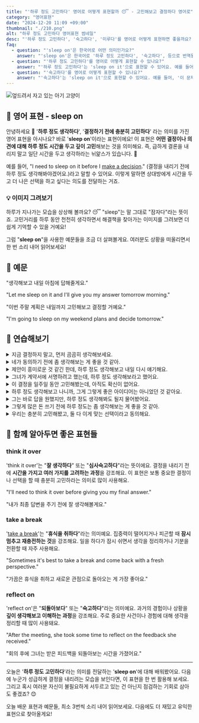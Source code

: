 ```yaml
---
title: "'하루 정도 고민하다' 영어로 어떻게 표현할까 😴 - 고민해보고 결정하다 영어로"
category: "영어표현"
date: "2024-12-20 11:09 +09:00"
thumbnail: "./210.png"
alt: "하루 정도 고민하다 영어표현 썸네일"
desc: "'하루 정도 고민하다', '숙고하다', '미루다'를 영어로 어떻게 표현하면 좋을까요? '그 제안에 대해 하루 정도 생각해 볼게', '이 문제에 대해 숙고해 볼게' 영어로 어떻게 할까요? 다양한 예문을 통해서 연습하고 본인의 표현으로 만들어 보세요."
faq:
  - question: "'sleep on'은 한국어로 어떤 의미인가요?"
    answer: "'sleep on'은 한국어로 '하루 정도 고민하다', '숙고하다', 등으로 번역될 수 있습니다. 어떤 결정을 내리기 전에 시간을 두고 고민하는 상황에서 사용해요."
  - question: "'하루 정도 고민하다'를 영어로 어떻게 표현할 수 있나요?"
    answer: "'하루 정도 고민하다'는 'sleep on it'으로 표현할 수 있어요. 예를 들어, '그 제안에 대해 하루 정도 생각해 볼게'는 'I'll sleep on it before deciding on the offer'로 말할 수 있어요."
  - question: "'숙고하다'를 영어로 어떻게 표현할 수 있나요?"
    answer: "'숙고하다'는 'sleep on it'으로 표현할 수 있어요. 예를 들어, '이 문제에 대해 숙고해 볼게'는 'I'll sleep on it regarding this issue'로 말할 수 있어요."
---
```


![엎드려서 자고 있는 아기 고양이](./210-1.jpg)

## 🌟 영어 표현 - sleep on

안녕하세요 👋 '**하루 정도 생각하다**', '**결정하기 전에 충분히 고민하다**' 라는 의미를 가진 영어 표현을 아시나요? 바로 '**sleep on**'이라는 표현이에요! 이 표현은 **어떤 결정이나 의견에 대해 하루 정도 시간을 두고 깊이 고민**해보는 것을 의미해요. 즉, 급하게 결론을 내리지 말고 일단 시간을 두고 생각하라는 뉘앑스가 있습니다. 🌙

예를 들어, "I need to sleep on it before I [make a decision](/blog/vocab-1/010.make-a-decision/)." (결정을 내리기 전에 하루 정도 생각해봐야겠어요.)라고 말할 수 있어요. 이렇게 말하면 상대방에게 시간을 두고 더 나은 선택을 하고 싶다는 의도를 전달하는 거죠.

<script async src="https://pagead2.googlesyndication.com/pagead/js/adsbygoogle.js?client=ca-pub-1465612013356152"
     crossorigin="anonymous"></script>
<!-- engple-horizontal-ad -->

<ins class="adsbygoogle"
     style="display:block"
     data-ad-client="ca-pub-1465612013356152"
     data-ad-slot="2106896038"
     data-ad-format="auto"
     data-full-width-responsive="true"></ins>

<script>
     (adsbygoogle = window.adsbygoogle || []).push({});
</script>

### 💡 이미지 그려보기

하루가 지나가는 모습을 상상해 볼까요? 😴 "sleep"는 말 그대로 "잠자다"라는 뜻이죠. 고민거리를 하루 동안 천천히 생각하면서 해결책을 찾아가는 이미지를 그려보면 더 쉽게 기억할 수 있을 거예요!

그럼 "**sleep on**"을 사용한 예문들을 조금 더 살펴볼게요. 여러분도 상황을 떠올리면서 한 번 소리 내어 읽어보세요!

## 📖 예문

"생각해보고 내일 아침에 답해줄게요."

"Let me sleep on it and I'll give you my answer tomorrow morning."

"이번 주말 계획은 내일까지 고민해보고 결정할 거예요."

"I'm going to sleep on my weekend plans and decide tomorrow."

## 💬 연습해보기

<details>
<summary>지금 결정하지 말고, 먼저 곰곰히 생각해보세요.</summary>
<span>Don't <a href="/blog/vocab-1/010.make-a-decision/">make a decision</a> now - sleep on it first.</span>
</details>

<details>
<summary>네가 동의하기 전에 좀 생각해보는 게 좋을 것 같아.</summary>
<span>You should probably sleep on it before saying yes.</span>
</details>

<details>
<summary>제안이 흥미로운 것 같긴 한데, 하루 정도 생각해보고 내일 다시 얘기해요.</summary>
<span>The proposal sounds interesting, but let's sleep on it and discuss it tomorrow.</span>
</details>

<details>
<summary>그녀가 계약서에 서명하려고 했는데, 하루 정도 생각해보라고 했어요.</summary>
<span>She was about to sign the contract, but I told her to sleep on it first.</span>
</details>

<details>
<summary>이 결정을 일주일 동안 고민해봤는데, 아직도 확신이 없어요.</summary>
<span>I've been sleeping on this decision for a week now, and I'm <a href="/blog/in-english/254.still/">still</a> not sure.</span>
</details>

<details>
<summary>하루 정도 생각해보고 나니까, 그게 그렇게 좋은 아이디어는 아니었던 것 같아요.</summary>
<span>After sleeping on it, I <a href="/blog/in-english/071.binge-watch/">realized</a> it wasn't such a good idea after all.</span>
</details>

<details>
<summary>그는 바로 답을 원했지만, 하루 정도 생각해봐도 될지 물어봤어요.</summary>
<span>He wanted an answer right away, but I asked if I could sleep on it.</span>
</details>

<details>
<summary>그렇게 많은 돈 쓰기 전에 하루 정도는 좀 생각해보는 게 좋을 것 같아.</summary>
<span>Sleep on it before spending that much money.</span>
</details>

<details>
<summary>우리는 충분히 고민해봤고, 둘 다 이게 맞는 선택이라고 동의해요.</summary>
<span>We've slept on it, and we both <a href="/blog/in-english/342.agree/">agree</a> it's the right move.</span>
</details>

## 🤝 함께 알아두면 좋은 표현들

### think it over

'think it over'는 "**잘 생각하다**" 또는 "**심사숙고하다**"라는 뜻이에요. 결정을 내리기 전에 **시간을 가지고 여러 가지를 고려하는 과정**을 강조해요. 이 표현은 보통 중요한 결정이나 선택을 할 때 충분히 고민하라는 의미로 많이 사용해요.

"I'll need to think it over before giving you my final answer."

"내가 최종 답변을 주기 전에 잘 생각해볼게요."

### take a break

'[take a break](/blog/in-english/202.take-a-break/)'는 "**휴식을 취하다**"라는 의미예요. 집중력이 떨어지거나 피곤할 때 **잠시 멈추고 재충전하는 것**을 강조해요. 일을 하다가 잠시 쉬면서 생각을 정리하거나 기분을 전환할 때 자주 사용해요.

"Sometimes it's best to take a break and come back with a fresh perspective."

"가끔은 휴식을 취하고 새로운 관점으로 돌아오는 게 가장 좋아요."

### reflect on

'reflect on'은 "**되돌아보다**" 또는 "**숙고하다**"라는 의미예요. 과거의 경험이나 상황을 **깊이 생각해보고 이해하는 과정**을 강조해요. 주로 중요한 사건이나 경험에 대해 생각을 정리할 때 많이 사용돼요.

"After the meeting, she took some time to reflect on the feedback she received."

"회의 후에 그녀는 받은 피드백을 되돌아보는 시간을 가졌어요."

---

오늘은 '**하루 정도 고민하다**'라는 의미를 전달하는 '**sleep on**'에 대해 배워봤어요. 다음에 누군가 성급하게 결정을 내리려는 모습을 보인다면, 이 표현을 한 번 활용해 보세요. 그리고 혹시 여러분 자신이 불필요하게 서두르고 있는 건 아닌지 점검하는 기회로 삼아도 좋겠죠? 😊

오늘 배운 표현과 예문들, 최소 3번씩 소리 내어 읽어보세요. 다음에도 더 재밌고 유익한 표현으로 찾아올게요!
